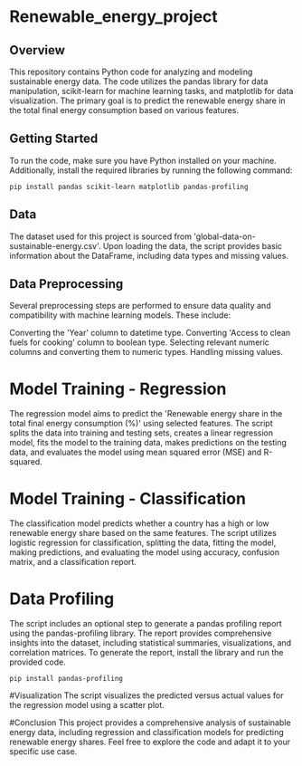 # Renewable_energy_project


## Overview
This repository contains Python code for analyzing and modeling sustainable energy data. The code utilizes the pandas library for data manipulation, scikit-learn for machine learning tasks, and matplotlib for data visualization. The primary goal is to predict the renewable energy share in the total final energy consumption based on various features.

## Getting Started
To run the code, make sure you have Python installed on your machine. Additionally, install the required libraries by running the following command:

```
pip install pandas scikit-learn matplotlib pandas-profiling
```
## Data
The dataset used for this project is sourced from 'global-data-on-sustainable-energy.csv'. Upon loading the data, the script provides basic information about the DataFrame, including data types and missing values.

## Data Preprocessing
Several preprocessing steps are performed to ensure data quality and compatibility with machine learning models. These include:

Converting the 'Year' column to datetime type.
Converting 'Access to clean fuels for cooking' column to boolean type.
Selecting relevant numeric columns and converting them to numeric types.
Handling missing values.

# Model Training - Regression
The regression model aims to predict the 'Renewable energy share in the total final energy consumption (%)' using selected features. The script splits the data into training and testing sets, creates a linear regression model, fits the model to the training data, makes predictions on the testing data, and evaluates the model using mean squared error (MSE) and R-squared.

# Model Training - Classification
The classification model predicts whether a country has a high or low renewable energy share based on the same features. The script utilizes logistic regression for classification, splitting the data, fitting the model, making predictions, and evaluating the model using accuracy, confusion matrix, and a classification report.

# Data Profiling
The script includes an optional step to generate a pandas profiling report using the pandas-profiling library. The report provides comprehensive insights into the dataset, including statistical summaries, visualizations, and correlation matrices. To generate the report, install the library and run the provided code.

```
pip install pandas-profiling
```
#Visualization
The script visualizes the predicted versus actual values for the regression model using a scatter plot.

#Conclusion
This project provides a comprehensive analysis of sustainable energy data, including regression and classification models for predicting renewable energy shares. Feel free to explore the code and adapt it to your specific use case.
